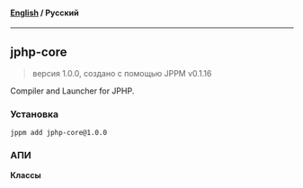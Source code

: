 #### [English](README.md) / **Русский**

---

## jphp-core
> версия 1.0.0, создано с помощью JPPM v0.1.16

Compiler and Launcher for JPHP.

### Установка
```
jppm add jphp-core@1.0.0
```

### АПИ
**Классы**